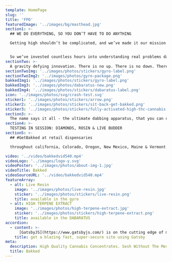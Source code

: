 ```yaml
---
template: HomePage
slug: ''
title: 'FPO'
featuredImage: '../images/bg/masthead.jpg'
section1: >-
  ## WE DO EVERYTHING, SO YOU DON’T HAVE TO DO ANYTHING

  Getting high shouldn’t be complicated, and we’ve made it our mission to make sure it's not. Dabbing provides a true to flower cannabis experience, with all the flavor & effects and none of the plant matter OR combustion - but the process can get complicated sometimes.


  So we’ve invested countless hours into understanding real problems dabbers have and finding solutions to them.
sectionTwo: >-
  A gravity defying innovation. There is no up. There is no down. There is no side-to-side. Only you and your dabs that won’t spill no matter what you do. Designed for weekend couch surfing, or whatever. Your pockets will thank you.
sectionTwoImg: '../images/photos/stickers/gyro-label.png'
sectionTwoImg2: '../images/photos/gyro-package.png'
bakkedImg1: '../images/photos/stickers/gyro-label.png'
bakkedImg3: '../images/photos/dabaratus-new.png'
bakkedImg4: '../images/photos/stickers/dabaratus-label.png'
icon: '../images/photos/svg/crash-test.svg'
sticker1: '../images/photos/stickers/arrow.png'
sticker2: '../images/photos/stickers/sit-back-get-bakked.png'
sticker3: '../images/photos/stickers/fully-activated-high-thc-cannabis.png'
section3: >-
  The name says it all - the ultimate dabbing apparatus, that you can ooze anywhere. This swiss-army knife of dabbing that can be used to top a bowl, line a blunt, dress a joint or dab directly onto a nail. Just click, apply & cap to **#SeshWithoutTheMess**.
section4: >-
  TESTING IN SESSION: DIAMONDS, ROSIN & LIVE BUDDER
section5: >-
  ## #GetBakked at retail dispensaries

  throughout california, Colorado, Oregon, New Mexico, Maine & Vermont.

video: '../video/bakkedvid540.mp4'
videoLogo: '../images/logo-y.svg'
videoPoster: '../images/photos/about-img-1.jpg'
videoTitle: Bakked
videoSourceURL: '../video/bakkedvid540.mp4'
featureArray:
  - alt: Live Resin
    image: '../images/photos/live-resin.jpg'
    sticker: '../images/photos/stickers/live-resin.png'
    title: available in the gyro
  - alt: HIGH TERPENE EXTRACT
    image: '../images/photos/high-terpene-extract.jpg'
    sticker: '../images/photos/stickers/high-terpene-extract.png'
    title: available in the DABARATUS
accordion:
  - content: >-
      [GatsbyJS](https://www.gatsbyjs.com/) is on the cutting edge of modern website frameworks, with performance & security of utmost importance. Deliver a better experience to your customers with a blazing fast site.
    title: get a blazing fast, super-secure site using Gatsby
meta:
  description: High Quality Cannabis Concentrates. Sesh Without The Mess.
  title: Bakked
---
```

